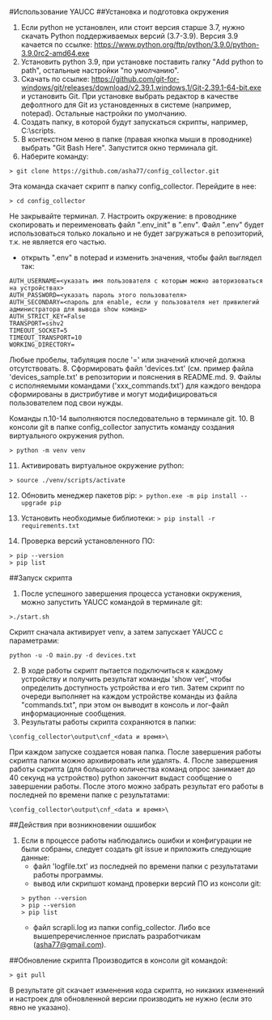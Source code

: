 #Использование YAUCC
##Установка и подготовка окружения
1. Если python не установлен, или стоит версия старше 3.7, нужно скачать Python поддерживаемых версий (3.7-3.9). 
Версия 3.9 качается по ссылке: https://www.python.org/ftp/python/3.9.0/python-3.9.0rc2-amd64.exe
3. Установить python 3.9, при установке поставить галку "Add python to path", остальные настройки "по умолчанию".
4. Скачать по ссылке: 
https://github.com/git-for-windows/git/releases/download/v2.39.1.windows.1/Git-2.39.1-64-bit.exe
и установить Git. При установке выбрать редактор в качестве дефолтного для Git из установденных в системе (например, notepad). Остальные настройки по умолчанию.
5. Создать папку, в которой будут запускаться скрипты, например, C:\scripts\.
6. В контекстном меню в папке (правая кнопка мыши в проводнике) выбрать "Git Bash Here". Запустится окно терминала git.
7. Наберите команду:
```
> git clone https://github.com/asha77/config_collector.git
```
Эта команда скачает скрипт в папку config_collector.
Перейдите в нее: 
```
> cd config_collector
```
Не закрывайте терминал.
7. Настроить окружение: в проводнике скопировать и переименовать файл ".env_init" в ".env". Файл ".env" будет использоваться только локально и не будет загружаться в репозиторий, т.к. не является его частью.
- открыть ".env" в notepad и изменить значения, чтобы файл выглядел так:
```
AUTH_USERNAME=<указать имя пользователя с которым можно авторизоваться на устройствах>
AUTH_PASSWORD=<указать пароль этого пользователя>
AUTH_SECONDARY=<пароль для enable, если у пользователя нет привилегий администратора для вывода show команд>
AUTH_STRICT_KEY=False
TRANSPORT=sshv2
TIMEOUT_SOCKET=5
TIMEOUT_TRANSPORT=10
WORKING_DIRECTORY=
```
Любые пробелы, табуляция после '=' или значений ключей должна отсутствовать.
8. Сформировать файл 'devices.txt' (см. пример файла 'devices_sample.txt' в репозитории и пояснения в README.md. 
9. Файлы с исполняемыми командами ('xxx_commands.txt') для каждого вендора сформированы в дистрибутиве и могут модифицироваться пользователем под свои нужды. 

Команды п.10-14 выполняются последовательно в терминале git.
10. В консоли git в папке config_collector запустить команду создания виртуального окружения python. 
```
> python -m venv venv
```
11. Активировать виртуальное окружение python:
```
> source ./venv/scripts/activate
```
12. Обновить менеджер пакетов pip: 
```> python.exe -m pip install --upgrade pip```

13. Установить необходимые библиотеки: 
```> pip install -r requirements.txt```

14. Проверка версий установленного ПО:
```> python --version
> pip --version
> pip list
```

##Запуск скрипта
1. После успешного завершения процесса установки окружения, можно запустить YAUCC командой в терминале git:
```
>./start.sh
```
Скрипт сначала активирует venv, а затем запускает YAUCC c параметрами:
```
python -u -O main.py -d devices.txt
```
2. В ходе работы скрипт пытается подключиться к каждому устройству и получить результат команды 'show ver', чтобы определить доступность устройства и его тип.
Затем скрипт по очереди выполняет на каждом устройстве команды из файла "commands.txt", при этом он выводит в консоль и лог-файл информационные сообщения.
3. Результаты работы скрипта сохраняются в папки:
```
\config_collector\output\cnf_<data и время>\
```
При каждом запуске создается новая папка. После завершения работы скрипта папки можно архивировать или удалять. 
4. После завершения работы скрипта (для большого количества команд опрос занимает до 40 секунд на устройство) python закончит выдаст сообщение о завершении работы.
После этого можно забрать результат его работы в последней по времени папке с результатами:
```
\config_collector\output\cnf_<data и время>\
```

##Действия при возникновении ошшибок 
1. Если в процессе работы наблюдались ошибки и конфигурации не были собраны, следует создать git issue и приложить следующие данные:
   - файл 'logfile.txt' из последней по времени папки c результатами работы программы.
   - вывод или скрипшот команд проверки версий ПО из консоли git:
    ```
    > python --version
    > pip --version
    > pip list
    ```
   - файл scrapli.log из папки config_collector.
Либо все вышепреречисленное прислать разработчикам (asha77@gmail.com).

##Обновление скрипта
Производится в консоли git командой:

```
> git pull
```

В результате git скачает изменения кода скрипта, но никаких изменений и настроек для обновленной версии производить не нужно (если это явно не указано).
